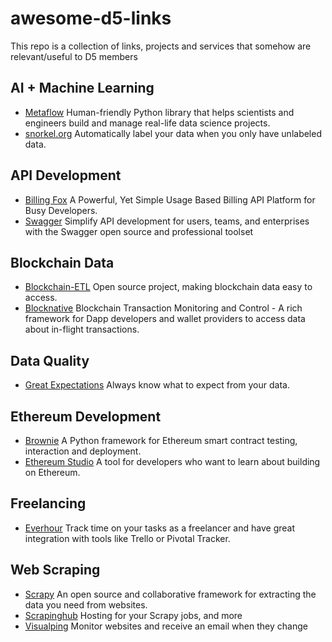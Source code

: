 # awesome-d5-links
This repo is a collection of links, projects and services that somehow are relevant/useful to D5 members

## AI + Machine Learning
- [Metaflow](https://metaflow.org/) Human-friendly Python library that helps scientists and engineers build and manage real-life data science projects.
- [snorkel.org](https://www.snorkel.org/) Automatically label your data when you only have unlabeled data.

## API Development
- [Billing Fox](https://billingfox.com/) A Powerful, Yet Simple Usage Based Billing API Platform for Busy Developers.
- [Swagger](https://swagger.io/) Simplify API development for users, teams, and enterprises with the Swagger open source and professional toolset

## Blockchain Data
- [Blockchain-ETL](https://github.com/blockchain-etl) Open source project, making blockchain data easy to access.
- [Blocknative](https://www.blocknative.com/) Blockchain Transaction Monitoring and Control - A rich framework for Dapp developers and wallet providers to access data about in-flight transactions.

## Data Quality
- [Great Expectations](https://github.com/great-expectations/great_expectations) Always know what to expect from your data.

## Ethereum Development
- [Brownie](https://eth-brownie.readthedocs.io/en/latest/) A Python framework for Ethereum smart contract testing, interaction and deployment.
- [Ethereum Studio](https://studio.ethereum.org/) A tool for developers who want to learn about building on Ethereum.

## Freelancing
- [Everhour](https://everhour.com/) Track time on your tasks as a freelancer and have great integration with tools like Trello or Pivotal Tracker. 

## Web Scraping
- [Scrapy](https://scrapy.org/) An open source and collaborative framework for extracting the data you need from websites.
- [Scrapinghub](https://scrapinghub.com/) Hosting for your Scrapy jobs, and more
- [Visualping](https://visualping.io/) Monitor websites and receive an email when they change
